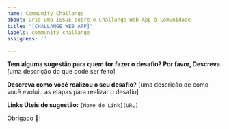```yaml
---
name: Community Challange
about: Crie uma ISSUE sobre o Challange Web App à Comunidade
title: "[CHALLANGE WEB APP]"
labels: community challange
assignees: ''

---
```


**Tem alguma sugestão para quem for fazer o desafio? Por favor, Descreva.**
[uma descrição do que pode ser feito]

**Descreva como você realizou o seu desafio?**
[uma descrição de como você evoluiu as etapas para realizar o desafio]

**Links Úteis de sugestão:**
`[Nome do Link](URL)`

Obrigado 🥳!
